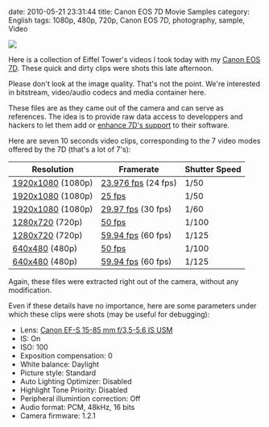 date: 2010-05-21 23:31:44
title: Canon EOS 7D Movie Samples
category: English
tags: 1080p, 480p, 720p, Canon EOS 7D, photography, sample, Video

![](/uploads/2010/eiffel-tower-video-sample-preview.jpg)

Here is a collection of Eiffel Tower's videos I took today with my [Canon EOS 7D](http://amzn.com/B002NEGTTW/?tag=kevideld-20). These quick and dirty clips were shots this late afternoon.



Please don't look at the image quality. That's not the point. We're interested in bitstream, video/audio codecs and media container here.

These files are as they came out of the camera and can serve as references. The idea is to provide raw data access to developpers and hackers to let them add or [enhance 7D's support](http://www.kdenlive.org/video-editor/canon-eos-7d) to their software.

Here are seven 10 seconds video clips, corresponding to the 7 video modes offered by the 7D (that's a lot of 7's):

Resolution | Framerate | Shutter Speed
--- | --- | ---
[1920x1080](http://kevin.deldycke.com/documents/canon-eos-7d-movie-samples/1080p-23.976fps.mov) (1080p) | [23.976 fps](http://kevin.deldycke.com/documents/canon-eos-7d-movie-samples/1080p-23.976fps.mov) (24 fps) | 1/50
[1920x1080](http://kevin.deldycke.com/documents/canon-eos-7d-movie-samples/1080p-25fps.mov) (1080p) | [25 fps](http://kevin.deldycke.com/documents/canon-eos-7d-movie-samples/1080p-25fps.mov) | 1/50
[1920x1080](http://kevin.deldycke.com/documents/canon-eos-7d-movie-samples/1080p-29.97fps.mov) (1080p) | [29.97 fps](http://kevin.deldycke.com/documents/canon-eos-7d-movie-samples/1080p-29.97fps.mov) (30 fps) | 1/60
[1280x720](http://kevin.deldycke.com/documents/canon-eos-7d-movie-samples/720p-50fps.mov) (720p) | [50 fps](http://kevin.deldycke.com/documents/canon-eos-7d-movie-samples/720p-50fps.mov) | 1/100
[1280x720](http://kevin.deldycke.com/documents/canon-eos-7d-movie-samples/720p-59.94fps.mov) (720p) | [59.94 fps](http://kevin.deldycke.com/documents/canon-eos-7d-movie-samples/720p-59.94fps.mov) (60 fps) | 1/125
[640x480](http://kevin.deldycke.com/documents/canon-eos-7d-movie-samples/480p-50fps.mov) (480p) | [50 fps](http://kevin.deldycke.com/documents/canon-eos-7d-movie-samples/480p-50fps.mov) | 1/100
[640x480](http://kevin.deldycke.com/documents/canon-eos-7d-movie-samples/480p-59.94fps.mov) (480p) | [59.94 fps](http://kevin.deldycke.com/documents/canon-eos-7d-movie-samples/480p-59.94fps.mov) (60 fps) | 1/125

Again, these files were extracted right out of the camera, without any modification.

Even if these details have no importance, here are some parameters under which these clips were shots (may be useful for debugging):

  * Lens: [Canon EF-S 15-85 mm f/3,5-5,6 IS USM](http://amzn.com/B002NEGTTM/?tag=kevideld-20)
  * IS: On
  * ISO: 100
  * Exposition compensation: 0
  * White balance: Daylight
  * Picture style: Standard
  * Auto Lighting Optimizer: Disabled
  * Highlight Tone Priority: Disabled
  * Peripheral illumintion correction: Off
  * Audio format: PCM, 48kHz, 16 bits
  * Camera firmware: 1.2.1

